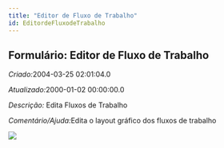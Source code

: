 ```yaml
---
title: "Editor de Fluxo de Trabalho"
id: EditordeFluxodeTrabalho
---
```

<div id="d82118e1" class="section chapter">

<div class="titlepage">

<div>

<div>

## Formulário: Editor de Fluxo de Trabalho

</div>

</div>

</div>

<span class="emphasis"> *Criado:*</span>2004-03-25 02:01:04.0

<span class="emphasis">*Atualizado:*</span>2000-01-02 00:00:00.0

<span class="emphasis"> *Descrição:* </span>Edita Fluxos de Trabalho

<span class="emphasis">*Comentário/Ajuda:*</span>Edita o layout gráfico
dos fluxos de trabalho

![](/img/manual/EditordeFluxodeTrabalho.png)

</div>
